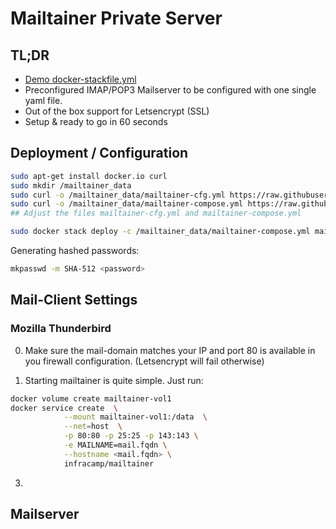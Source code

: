 # Mailtainer Private Server

## TL;DR

- [Demo docker-stackfile.yml](doc/mailtainer-compose.yml)
- Preconfigured IMAP/POP3 Mailserver to be configured with
  one single yaml file.
- Out of the box support for Letsencrypt (SSL)
- Setup & ready to go in 60 seconds

## Deployment / Configuration

```bash
sudo apt-get install docker.io curl
sudo mkdir /mailtainer_data
sudo curl -o /mailtainer_data/mailtainer-cfg.yml https://raw.githubusercontent.com/infracamp/mailtainer/master/doc/mailtainer-cfg.yml
sudo curl -o /mailtainer_data/mailtainer-compose.yml https://raw.githubusercontent.com/infracamp/mailtainer/master/doc/mailtainer-compose.yml
## Adjust the files mailtainer-cfg.yml and mailtainer-compose.yml

sudo docker stack deploy -c /mailtainer_data/mailtainer-compose.yml mailtainer  
```

Generating hashed passwords:

```bash
mkpasswd -m SHA-512 <password>
```



## Mail-Client Settings

### Mozilla Thunderbird




0) Make sure the mail-domain matches your IP and port 80 is available
in you firewall configuration. (Letsencrypt will fail otherwise)

1) Starting mailtainer is quite simple. Just run:

```bash
docker volume create mailtainer-vol1
docker service create  \
            --mount mailtainer-vol1:/data  \
            --net=host  \
            -p 80:80 -p 25:25 -p 143:143 \
            -e MAILNAME=mail.fqdn \
            --hostname <mail.fqdn> \
            infracamp/mailtainer
```


3) 

## Mailserver

